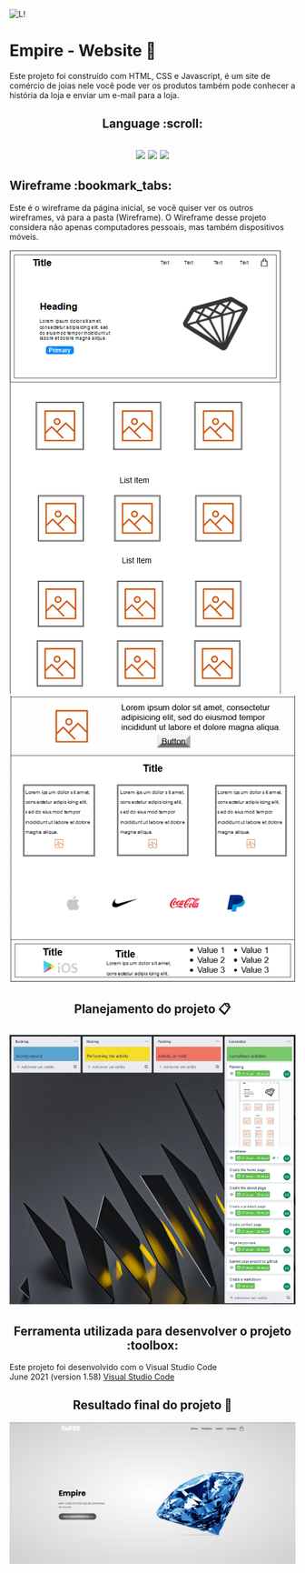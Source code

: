 ![L!](https://img.shields.io/badge/License-MIT-green) 

<h1>Empire - Website 🔷</h1>
<p>Este projeto foi construído com HTML, CSS e Javascript, é um site de comércio de joias nele você pode ver os produtos também pode conhecer a história da loja e enviar um e-mail para a loja.</p>

<h2 align="center">
 Language :scroll:
<h2>
<p align="center">
<img src="https://camo.githubusercontent.com/d63d473e728e20a286d22bb2226a7bf45a2b9ac6c72c59c0e61e9730bfe4168c/68747470733a2f2f696d672e736869656c64732e696f2f62616467652f48544d4c352d4533344632363f7374796c653d666f722d7468652d6261646765266c6f676f3d68746d6c35266c6f676f436f6c6f723d7768697465">
<img src="https://camo.githubusercontent.com/3a0f693cfa032ea4404e8e02d485599bd0d192282b921026e89d271aaa3d7565/68747470733a2f2f696d672e736869656c64732e696f2f62616467652f435353332d3135373242363f7374796c653d666f722d7468652d6261646765266c6f676f3d63737333266c6f676f436f6c6f723d7768697465">
<img src="https://camo.githubusercontent.com/9d07c04bdd98c662d5df9d4e1cc1de8446ffeaebca330feb161f1fb8e1188204/68747470733a2f2f696d672e736869656c64732e696f2f62616467652f4a6176615363726970742d4637444631453f7374796c653d666f722d7468652d6261646765266c6f676f3d6a617661736372697074266c6f676f436f6c6f723d626c61636b">
<p>

<h2>Wireframe :bookmark_tabs:</h2>
<p>Este é o wireframe da página inicial, se você quiser ver os outros wireframes, vá para a pasta (Wireframe). 
O Wireframe desse projeto considera não apenas computadores pessoais, mas também dispositivos móveis.</p>
<img src="Screenshots/Wireframe-home-page.png?token=AREOZJZR3B25LTWWRUB2K33BAWURM">

<img src="Screenshots/Wireframe-home-pageP2.png?token=AREOZJ5G2HWILM5EBPK5PL3BAWUTQ">
  
  
<h2 align="center">
Planejamento do projeto 📋<br><br>
<img src ="Screenshots/planning.png?token=AREOZJ6E6O5ZVSGSUZR2GADBAWWRM alt= Planning-Trello">
</h2>
                                                                                             
                  
<h2 align="center">
Ferramenta utilizada para desenvolver o projeto :toolbox:
</h2>
Este projeto foi desenvolvido com o Visual Studio Code<br>
June 2021 (version 1.58) <a href="https://code.visualstudio.com/">Visual Studio Code</a>
 
<h2 align="center">
Resultado final do projeto 🎯
</h2>
 
 <img src="/Screenshots/Empire-home.png">
